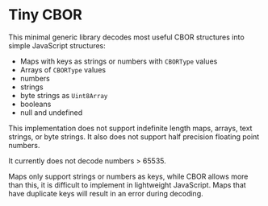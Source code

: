 # Tiny CBOR

This minimal generic library decodes most useful CBOR structures into simple
JavaScript structures:

- Maps with keys as strings or numbers with `CBORType` values
- Arrays of `CBORType` values
- numbers
- strings
- byte strings as `Uint8Array`
- booleans
- null and undefined

This implementation does not support indefinite length maps, arrays, text
strings, or byte strings. It also does not support half precision floating point
numbers.

It currently does not decode numbers > 65535.

Maps only support strings or numbers as keys, while CBOR allows more than this,
it is difficult to implement in lightweight JavaScript. Maps that have duplicate
keys will result in an error during decoding.
